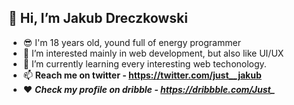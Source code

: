 ## 👋 **Hi, I’m Jakub Dreczkowski**
- 😎 I'm 18 years old, yound full of energy programmer
- 👀 I’m interested mainly in web development, but also like UI/UX
- 🌱 I’m currently learning every interesting web techonology.
- 📫 **Reach me on twitter - https://twitter.com/just__jakub**
- ❤️ ***Check my profile on dribble - https://dribbble.com/Just_***
